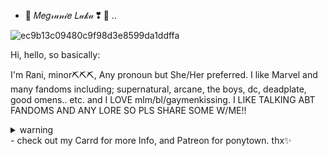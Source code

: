 
- 🎀  𝑀𝑒𝑔𝓇𝓊𝓃𝒾𝑒 𝐿𝓊𝓀𝒶 ❣  🎀 ..

![ec9b13c09480c9f98d3e8599da1ddffa](https://github.com/user-attachments/assets/93604c01-e5e1-4d35-861d-db31d5d40b17)

Hi, hello, so basically:

I'm Rani, minor⛏⛏⛏, Any pronoun but She/Her preferred. I like Marvel and many fandoms including; supernatural, arcane, the boys, dc, deadplate, good omens.. etc. and I LOVE mlm/bl/gaymenkissing. I LIKE TALKING ABT FANDOMS AND ANY LORE SO PLS SHARE SOME W/ME!! <details>
  <summary>warning</summary>

  ```
i will ship any male characters i see so beware😈
i have bad mental health and will prolly be offensive. pls ignore if i did.
  ```
</details>
- check out my Carrd for more Info, and Patreon for ponytown. thx✨

<!---
RANEESTARX/RANEESTARX is a ✨ special ✨ repository because its `README.md` (this file) appears on your GitHub profile.
You can click the Preview link to take a look at your changes.
--->
